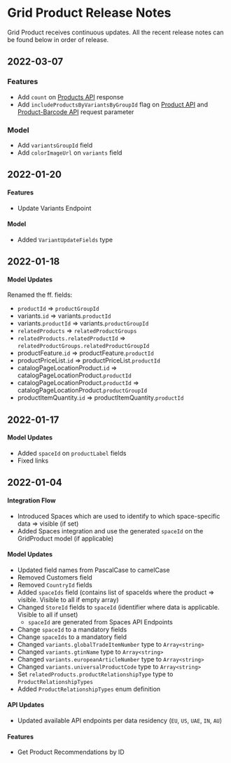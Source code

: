 # Grid Product Release Notes
Grid Product receives continuous updates. All the recent release notes can be found below in order of release. 

## 2022-03-07

### Features
- Add `count` on [Products API](/grid-products/api?id=get-post-products) response
- Add `includeProductsByVariantsByGroupId` flag on [Product API](/grid-products/api?id=get-product-by-id) and [Product-Barcode API](/grid-products/api?id=get-product-by-barcode) request parameter

### Model
- Add `variantsGroupId` field
- Add `colorImageUrl` on `variants` field

## 2022-01-20

#### Features
- Update Variants Endpoint

#### Model
- Added `VariantUpdateFields` type

## 2022-01-18

#### Model Updates
Renamed the ff. fields:
- `productId` => `productGroupId`
- variants.`id` => variants.`productId`
- variants.`productId` => variants.`productGroupId`
- `relatedProducts` => `relatedProductGroups`
- `relatedProducts.relatedProductId` => `relatedProductGroups.relatedProductGroupId`
- productFeature.`id` => productFeature.`productId`
- productPriceList.`id` => productPriceList.`productId`
- catalogPageLocationProduct.`id` => catalogPageLocationProduct.`productId`
- catalogPageLocationProduct.`productId` => catalogPageLocationProduct.`productGroupId`
- productItemQuantity.`id` => productItemQuantity.`productId`

## 2022-01-17

#### Model Updates
- Added `spaceId` on `productLabel` fields
- Fixed links

## 2022-01-04

#### Integration Flow
- Introduced Spaces which are used to identify to which space-specific data => visible (if set)
- Added Spaces integration and use the generated `spaceId` on the GridProduct model (if applicable)

#### Model Updates
- Updated field names from PascalCase to camelCase
- Removed Customers field
- Removed `CountryId` fields
- Added `spaceIds` field (contains list of spaceIds where the product => visible. Visible to all if empty array)
- Changed `StoreId` fields to `spaceId` (identifier where data is applicable. Visible to all if unset)
   - `spaceId` are generated from Spaces API Endpoints
- Change `spaceId` to a mandatory fields
- Change `spaceIds` to a mandatory field
- Changed `variants.globalTradeItemNumber` type to `Array<string>`
- Changed `variants.gtinName` type to `Array<string>`
- Changed `variants.europeanArticleNumber` type to `Array<string>`
- Changed `variants.universalProductCode` type to `Array<string>`
- Set `relatedProducts.productRelationshipType` type to `ProductRelationshipTypes`
- Added `ProductRelationshipTypes` enum definition

#### API Updates
- Updated available API endpoints per data residency (`EU`, `US`, `UAE`, `IN`, `AU`)

#### Features
- Get Product Recommendations by ID